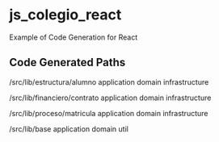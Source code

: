 # js_colegio_react
Example of Code Generation for React


## Code Generated Paths

/src/lib/estructura/alumno
    application
    domain
    infrastructure

/src/lib/financiero/contrato
    application
    domain
    infrastructure

/src/lib/proceso/matricula
    application
    domain
    infrastructure

/src/lib/base
    application
    domain
    util